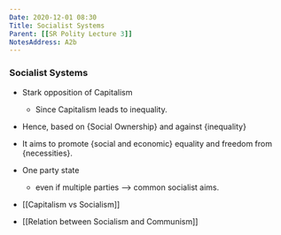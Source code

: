 ```yaml
---
Date: 2020-12-01 08:30
Title: Socialist Systems
Parent: [[SR Polity Lecture 3]]
NotesAddress: A2b
---
```


### Socialist Systems
- Stark opposition of Capitalism
	- Since Capitalism leads to inequality.
- Hence, based on {Social Ownership} and against {inequality}
- It aims to promote {social and economic} equality and freedom from {necessities}.
- One party state
	-  even if multiple parties -->  common socialist aims.

- [[Capitalism vs Socialism]]
- [[Relation between Socialism and Communism]]